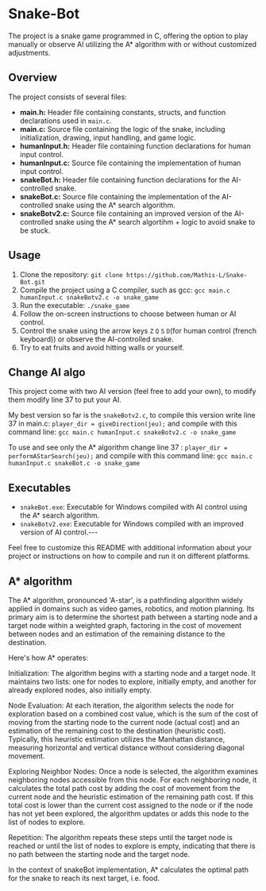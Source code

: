 # Snake-Bot
The project is a snake game programmed in C, offering the option to play manually or observe AI utilizing the A* algorithm with or without customized adjustments.

## Overview

The project consists of several files: 
- **main.h:**  Header file containing constants, structs, and function declarations used in `main.c`. 
- **main.c:**  Source file containing the logic of the snake, including initialization, drawing, input handling, and game logic. 
- **humanInput.h:**  Header file containing function declarations for human input control. 
- **humanInput.c:**  Source file containing the implementation of human input control. 
- **snakeBot.h:**  Header file containing function declarations for the AI-controlled snake. 
- **snakeBot.c:**  Source file containing the implementation of the AI-controlled snake using the A* search algorithm. 
- **snakeBotv2.c:**  Source file containing an improved version of the AI-controlled snake using the A* search algortihm + logic to avoid snake to be stuck.
## Usage 
1. Clone the repository: `git clone https://github.com/Mathis-L/Snake-Bot.git` 
2. Compile the project using a C compiler, such as gcc: `gcc main.c humanInput.c snakeBotv2.c -o snake_game` 
3. Run the executable: `./snake_game`
4. Follow the on-screen instructions to choose between human or AI control.
5. Control the snake using the arrow keys `Z` `Q` `S` `D`(for human control (french keyboard)) or observe the AI-controlled snake.
6. Try to eat fruits and avoid hitting walls or yourself.
## Change AI algo
This project come with two AI version (feel free to add your own), to modify them modify line 37 to put your AI.    

My best version so far is the `snakeBotv2.c`, to compile this version write line 37 in main.c: `player_dir = giveDirection(jeu);` and compile with this command line: `gcc main.c humanInput.c snakeBotv2.c -o snake_game`

To use and see only the A* algorithm change line 37 : `player_dir = performAStarSearch(jeu);` and compile with this command line: `gcc main.c humanInput.c snakeBot.c -o snake_game`


## Executables 
- `snakeBot.exe`: Executable for Windows compiled with AI control using the A* search algorithm. 
- `snakeBotv2.exe`: Executable for Windows compiled with an improved version of AI control.---

Feel free to customize this README with additional information about your project or instructions on how to compile and run it on different platforms.

## A* algorithm
The A* algorithm, pronounced 'A-star', is a pathfinding algorithm widely applied in domains such as video games, robotics, and motion planning. Its primary aim is to determine the shortest path between a starting node and a target node within a weighted graph, factoring in the cost of movement between nodes and an estimation of the remaining distance to the destination.

Here's how A* operates:

Initialization: The algorithm begins with a starting node and a target node. It maintains two lists: one for nodes to explore, initially empty, and another for already explored nodes, also initially empty.

Node Evaluation: At each iteration, the algorithm selects the node for exploration based on a combined cost value, which is the sum of the cost of moving from the starting node to the current node (actual cost) and an estimation of the remaining cost to the destination (heuristic cost). Typically, this heuristic estimation utilizes the Manhattan distance, measuring horizontal and vertical distance without considering diagonal movement.

Exploring Neighbor Nodes: Once a node is selected, the algorithm examines neighboring nodes accessible from this node. For each neighboring node, it calculates the total path cost by adding the cost of movement from the current node and the heuristic estimation of the remaining path cost. If this total cost is lower than the current cost assigned to the node or if the node has not yet been explored, the algorithm updates or adds this node to the list of nodes to explore.

Repetition: The algorithm repeats these steps until the target node is reached or until the list of nodes to explore is empty, indicating that there is no path between the starting node and the target node.

In the context of snakeBot implementation, A* calculates the optimal path for the snake to reach its next target, i.e. food.